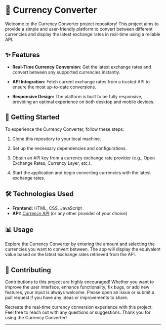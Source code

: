 # 💱 Currency Converter

Welcome to the Currency Converter project repository! This project aims to provide a simple and user-friendly platform to convert between different currencies and display the latest exchange rates in real-time using a reliable API.

## ✨ Features

- **Real-Time Currency Conversion:** Get the latest exchange rates and convert between any supported currencies instantly.

- **API Integration:** Fetch current exchange rates from a trusted API to ensure the most up-to-date conversions.

- **Responsive Design:** The platform is built to be fully responsive, providing an optimal experience on both desktop and mobile devices.

## 🚀 Getting Started

To experience the Currency Converter, follow these steps:

1. Clone this repository to your local machine.

2. Set up the necessary dependencies and configurations.

3. Obtain an API key from a currency exchange rate provider (e.g., Open Exchange Rates, Currency Layer, etc.).

4. Start the application and begin converting currencies with the latest exchange rates.

## 🛠️ Technologies Used

- **Frontend:** HTML, CSS, JavaScript
- **API:** [Currency API](https://www.exchangerate-api.com/) (or any other provider of your choice)

## 📊 Usage

Explore the Currency Converter by entering the amount and selecting the currencies you want to convert between. The app will display the equivalent value based on the latest exchange rates retrieved from the API.

## 🤝 Contributing

Contributions to this project are highly encouraged! Whether you want to improve the user interface, enhance functionality, fix bugs, or add new features, your input is always welcome. Please open an issue or submit a pull request if you have any ideas or improvements to share.

Recreate the real-time currency conversion experience with this project. Feel free to reach out with any questions or suggestions. Thank you for using the Currency Converter!

---
